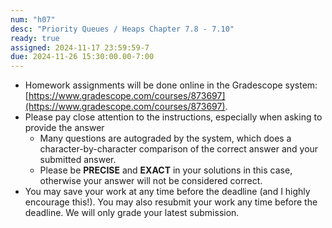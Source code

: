 ```yaml
---
num: "h07"
desc: "Priority Queues / Heaps Chapter 7.8 - 7.10"
ready: true
assigned: 2024-11-17 23:59:59-7
due: 2024-11-26 15:30:00.00-7:00
---
```


* Homework assignments will be done online in the Gradescope system: [https://www.gradescope.com/courses/873697](https://www.gradescope.com/courses/873697).
* Please pay close attention to the instructions, especially when asking to provide the answer
	* Many questions are autograded by the system, which does a character-by-character comparison of the correct answer and your submitted answer.
	* Please be **PRECISE** and **EXACT** in your solutions in this case, otherwise your answer will not be considered correct.
* You may save your work at any time before the deadline (and I highly encourage this!). You may also resubmit your work any time before the deadline. We will only grade your latest submission.
